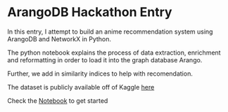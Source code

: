 # ArangoDB Hackathon Entry

In this entry, I attempt to build an anime recommendation system using ArangoDB and NetworkX in Python. 

The python notebook explains the process of data extraction, enrichment and reformatting in order to load it into the graph database Arango. 

Further, we add in similarity indices to help with recomendation.

The dataset is publicly available off of Kaggle [here](https://www.kaggle.com/datasets/andreuvallhernndez/myanimelist)

Check the [Notebook](./anime_recommender_system.ipynb) to get started

